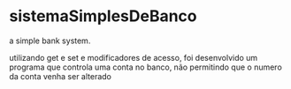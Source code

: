 # sistemaSimplesDeBanco
a simple bank system.

utilizando get e set e modificadores de acesso, foi desenvolvido um programa que controla uma conta no banco, não permitindo que o numero da conta venha ser alterado
